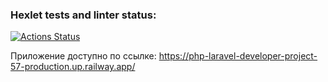### Hexlet tests and linter status:
[![Actions Status](https://github.com/Wiceum/php-laravel-developer-project-57/workflows/hexlet-check/badge.svg)](https://github.com/Wiceum/php-laravel-developer-project-57/actions)

Приложение доступно по ссылке:
https://php-laravel-developer-project-57-production.up.railway.app/
